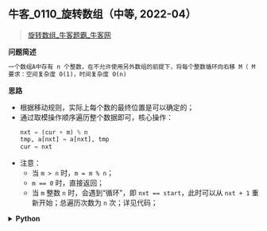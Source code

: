 ## 牛客_0110_旋转数组（中等, 2022-04）
<!--{
    "tags": ["数组"],
    "来源": "牛客",
    "难度": "中等",
    "编号": "0110",
    "标题": "旋转数组",
    "公司": []
}-->

> [旋转数组_牛客题霸_牛客网](https://www.nowcoder.com/practice/e19927a8fd5d477794dac67096862042)

<summary><b>问题简述</b></summary>

```txt
一个数组A中存有 n 个整数，在不允许使用另外数组的前提下，将每个整数循环向右移 M（ M >=0）个位置。如果需要考虑程序移动数据的次数尽量少，要如何设计移动的方法？
要求：空间复杂度 O(1)，时间复杂度 O(n)
```

<!-- 
<details><summary><b>详细描述</b></summary>

```txt
```

</details>
-->

<!-- <div align="center"><img src="../../../_assets/xxx.png" height="300" /></div> -->

<summary><b>思路</b></summary>

- 根据移动规则，实际上每个数的最终位置是可以确定的；
- 通过取模操作顺序遍历整个数据即可，核心操作：
    ```python
    nxt = (cur + m) % n
    tmp, a[nxt] = a[nxt], tmp
    cur = nxt
    ```
- 注意：
    - 当 `m > n` 时，`m = m % n`；
    - `m == 0` 时，直接返回；
    - 当 `m` 整数 `n` 时，会遇到“循环”，即 `nxt == start`，此时可以从 `nxt + 1` 重新开始；总遍历次数为 `n` 次；详见代码；

<details><summary><b>Python</b></summary>

```python
class Solution:
    def solve(self , n: int, m: int, a: List[int]) -> List[int]:
        m = m % n
        
        if m == 0: return a
        # return a[(n-m)%n:] + a[:-m%n]
        
        start = cur = 0
        tmp = a[start]
        for _ in range(n):  # 循环 n 次
            nxt = (cur + m) % n  # 下一个位置
            if nxt == start:  # 遇到循环
                a[nxt] = tmp
                start = cur = nxt + 1
                tmp = a[start]
                continue
            tmp, a[nxt] = a[nxt], tmp
            cur = nxt
            
        return a
```

</details>

